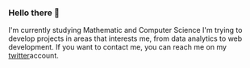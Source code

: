 ### Hello there 👋
I'm currently studying Mathematic and Computer Science
I'm trying to develop projects in areas that interests me, from data analytics to web development.
If you want to contact me, you can reach me on my [twitter](https://twitter.com/salihfdemirer,"Twitter")account.


